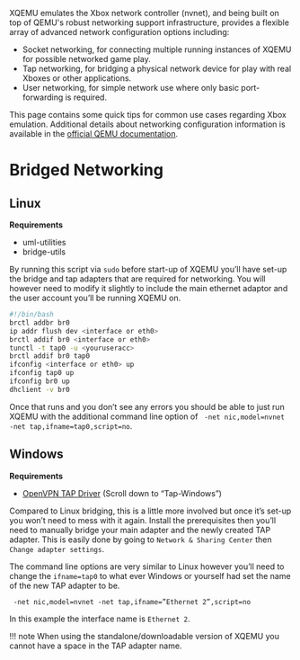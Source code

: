 XQEMU emulates the Xbox network controller (nvnet), and being built on top of
QEMU's robust networking support infrastructure, provides a flexible array of
advanced network configuration options including:

- Socket networking, for connecting multiple running instances of XQEMU for
  possible networked game play.
- Tap networking, for bridging a physical network device for play with real
  Xboxes or other applications.
- User networking, for simple network use where only basic port-forwarding is
  required.

This page contains some quick tips for common use cases regarding Xbox
emulation. Additional details about networking configuration information is
available in the [official QEMU
documentation](https://wiki.qemu.org/Documentation/Networking).

# Bridged Networking

## Linux

__Requirements__
- uml-utilities
- bridge-utils

By running this script via `sudo` before start-up of XQEMU you’ll have set-up the bridge and tap adapters that are required for networking. You will however need to modify it slightly to include the main ethernet adaptor and the user account you’ll be running XQEMU on.

```bash
#!/bin/bash
brctl addbr br0
ip addr flush dev <interface or eth0>
brctl addif br0 <interface or eth0>
tunctl -t tap0 -u <youruseracc>
brctl addif br0 tap0
ifconfig <interface or eth0> up
ifconfig tap0 up
ifconfig br0 up
dhclient -v br0
```

Once that runs and you don’t see any errors you should be able to just run XQEMU with the additional command line option of ` -net nic,model=nvnet -net tap,ifname=tap0,script=no`.

## Windows

__Requirements__
- [OpenVPN TAP Driver](https://openvpn.net/index.php/open-source/downloads.html) (Scroll down to “Tap-Windows”)

Compared to Linux bridging, this is a little more involved but once it’s set-up you won’t need to mess with it again. Install the prerequisites then you’ll need to manually bridge your main adapter and the newly created TAP adapter. This is easily done by going to `Network & Sharing Center` then `Change adapter settings`.

The command line options are very similar to Linux however you’ll need to change the `ifname=tap0` to what ever Windows or yourself had set the name of the new TAP adapter to be.

` -net nic,model=nvnet -net tap,ifname=”Ethernet 2”,script=no`

In this example the interface name is `Ethernet 2`.

!!! note When using the standalone/downloadable version of XQEMU you cannot have a space in the TAP adapter name.

